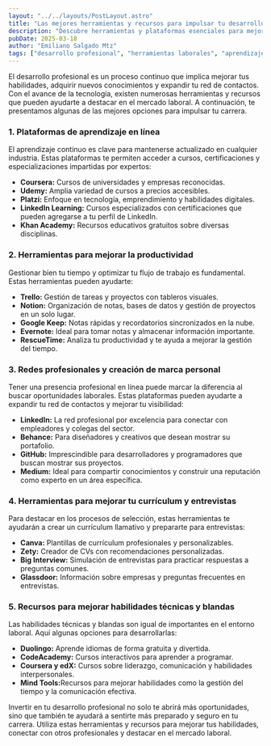 ```yaml
---
layout: "../../layouts/PostLayout.astro"
title: "Las mejores herramientas y recursos para impulsar tu desarrollo profesional"
description: "Descubre herramientas y plataformas esenciales para mejorar tus habilidades, optimizar tu productividad y destacar en el mercado laboral."
pubDate: 2025-03-18
author: "Emiliano Salgado Mtz"
tags: ["desarrollo profesional", "herramientas laborales", "aprendizaje en línea", "productividad", "marca personal", "habilidades laborales"]
---
```

El desarrollo profesional es un proceso continuo que implica mejorar tus habilidades, adquirir nuevos conocimientos y expandir tu red de contactos. Con el avance de la tecnología, existen numerosas herramientas y recursos que pueden ayudarte a destacar en el mercado laboral. A continuación, te presentamos algunas de las mejores opciones para impulsar tu carrera.

<h3 class="mt-3 text-xl text-indigo-600 font-medium">1. Plataformas de aprendizaje en línea</h3>
El aprendizaje continuo es clave para mantenerse actualizado en cualquier industria. Estas plataformas te permiten acceder a cursos, certificaciones y especializaciones impartidas por expertos:
  <ul class="list-disc list-inside pl-5 my-4 space-y-2 text-gray-700 text-left">
    <li><strong>Coursera:</strong> Cursos de universidades y empresas reconocidas.</li>
    <li><strong>Udemy:</strong> Amplia variedad de cursos a precios accesibles.</li>
    <li><strong>Platzi:</strong> Enfoque en tecnología, emprendimiento y habilidades digitales.</li>
    <li><strong>LinkedIn Learning:</strong> Cursos especializados con certificaciones que pueden agregarse a tu perfil de LinkedIn.</li>
    <li><strong>Khan Academy:</strong> Recursos educativos gratuitos sobre diversas disciplinas.</li>
  </ul>

<h3 class="mt-3 text-xl text-indigo-600 font-medium">2. Herramientas para mejorar la productividad</h3>
Gestionar bien tu tiempo y optimizar tu flujo de trabajo es fundamental. Estas herramientas pueden ayudarte:
  <ul class="list-disc list-inside pl-5 my-4 space-y-2 text-gray-700 text-left">
    <li><strong>Trello:</strong> Gestión de tareas y proyectos con tableros visuales.</li>
    <li><strong>Notion:</strong> Organización de notas, bases de datos y gestión de proyectos en un solo lugar.</li>
    <li><strong>Google Keep:</strong> Notas rápidas y recordatorios sincronizados en la nube.</li>
    <li><strong>Evernote:</strong> Ideal para tomar notas y almacenar información importante.</li>
    <li><strong>RescueTime:</strong> Analiza tu productividad y te ayuda a mejorar la gestión del tiempo.</li>
  </ul>

<h3 class="mt-3 text-xl text-indigo-600 font-medium">3. Redes profesionales y creación de marca personal</h3>
Tener una presencia profesional en línea puede marcar la diferencia al buscar oportunidades laborales. Estas plataformas pueden ayudarte a expandir tu red de contactos y mejorar tu visibilidad:
  <ul class="list-disc list-inside pl-5 my-4 space-y-2 text-gray-700 text-left">
    <li><strong>LinkedIn:</strong> La red profesional por excelencia para conectar con empleadores y colegas del sector.</li>
    <li><strong>Behance:</strong> Para diseñadores y creativos que desean mostrar su portafolio.</li>
    <li><strong>GitHub:</strong> Imprescindible para desarrolladores y programadores que buscan mostrar sus proyectos.</li>
    <li><strong>Medium:</strong> Ideal para compartir conocimientos y construir una reputación como experto en un área específica.</li>
  </ul>

<h3 class="mt-3 text-xl text-indigo-600 font-medium">4. Herramientas para mejorar tu currículum y entrevistas</h3>
Para destacar en los procesos de selección, estas herramientas te ayudarán a crear un currículum llamativo y prepararte para entrevistas:
  <ul class="list-disc list-inside pl-5 my-4 space-y-2 text-gray-700 text-left">
    <li><strong>Canva:</strong> Plantillas de currículum profesionales y personalizables.</li>
    <li><strong>Zety:</strong> Creador de CVs con recomendaciones personalizadas.</li>
    <li><strong>Big Interview:</strong> Simulación de entrevistas para practicar respuestas a preguntas comunes.</li>
    <li><strong>Glassdoor:</strong> Información sobre empresas y preguntas frecuentes en entrevistas.</li>
  </ul>
<h3 class="mt-3 text-xl text-indigo-600 font-medium">5. Recursos para mejorar habilidades técnicas y blandas</h3>
Las habilidades técnicas y blandas son igual de importantes en el entorno laboral. Aquí algunas opciones para desarrollarlas:
  <ul class="list-disc list-inside pl-5 my-4 space-y-2 text-gray-700 text-left">
    <li><strong>Duolingo:</strong> Aprende idiomas de forma gratuita y divertida.</li>
    <li><strong>CodeAcademy:</strong> Cursos interactivos para aprender a programar.</li>
    <li><strong>Coursera y edX:</strong> Cursos sobre liderazgo, comunicación y habilidades interpersonales.</li>
    <li><strong>Mind Tools:</strong>Recursos para mejorar habilidades como la gestión del tiempo y la comunicación efectiva.</li>
  </ul>
Invertir en tu desarrollo profesional no solo te abrirá más oportunidades, sino que también te ayudará a sentirte más preparado y seguro en tu carrera. Utiliza estas herramientas y recursos para mejorar tus habilidades, conectar con otros profesionales y destacar en el mercado laboral.
